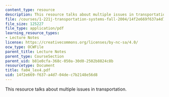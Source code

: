 ```yaml
---
content_type: resource
description: This resource talks about multiple issues in transportation.
file: /courses/1-221j-transportation-systems-fall-2004/14f2e669f637a4d704dec7b2148e56d8_fa04_lex4.pdf
file_size: 125227
file_type: application/pdf
learning_resource_types:
- Lecture Notes
license: https://creativecommons.org/licenses/by-nc-sa/4.0/
ocw_type: OCWFile
parent_title: Lecture Notes
parent_type: CourseSection
parent_uid: b81e0cfa-368c-050a-30d0-2502b8824c8b
resourcetype: Document
title: fa04_lex4.pdf
uid: 14f2e669-f637-a4d7-04de-c7b2148e56d8
---
```

This resource talks about multiple issues in transportation.